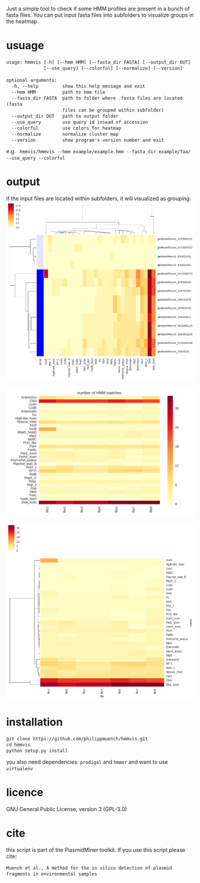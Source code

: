 Just a simple tool to check if some HMM profiles are present in a bunch of fasta files. You can put input fasta files into subfolders to visualize groups in the heatmap.

# usuage

```
usage: hmmvis [-h] [--hmm HMM] [--fasta_dir FASTA] [--output_dir OUT]
              [--use_query] [--colorful] [--normalize] [--version]

optional arguments:
  -h, --help         show this help message and exit
  --hmm HMM          path to hmm file
  --fasta_dir FASTA  path to folder where .fasta files are located (fasta
                     files can be grouped within subfolder)
  --output_dir OUT   path to output folder
  --use_query        use query id insead of accession
  --colorful         use colors for heatmap
  --normalize        normalize cluster map
  --version          show program's version number and exit
```

e.g. ` hmmvis/hmmvis --hmm example/example.hmm --fasta_dir example/faa/ --use_query --colorful`

# output
if the input files are located within subfolders, it will visualized as grouping:
![alt text](cluster_grouped.png "example clustermap grouped")

![alt text](heatmap.png "example heatmap")

![alt text](cluster.png "example clustermap")

# installation

```
git clone https://github.com/philippmuench/hmmvis.git
cd hmmvis
python setup.py install
```

you also need dependencies: `prodigal` and `hmmer` and want to use `virtualenv`

# licence
GNU General Public License, version 3 (GPL-3.0)


# cite
this script is part of the PlasmidMiner toolkit. If you use this script please cite:

```
Muench et al., A method for the in silico detection of plasmid fragments in environmental samples
```
